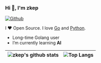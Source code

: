 ### Hi 👋, I'm zkep

[![Github](https://img.shields.io/github/followers/zkep?label=Follow&style=social)](https://github.com/zkep)

 I ❤ Open Source. I love [Go](https://golang.org) and [Python](https://www.python.org).

* Long-time Golang user
* I’m currently learning **AI**


| ![zkep's github stats](https://github-readme-stats-sigma-five.vercel.app/api?username=zkep&show_icons=true&include_all_commits=true&theme=buefy&hide_border=true&count_private=true&line_height=30) | ![Top Langs](https://github-readme-stats-sigma-five.vercel.app/api/top-langs/?username=zkep&theme=buefy&hide_border=true&count_private=true&line_height=30&hide=html,css,less) |
| ------------- | ------------- |



